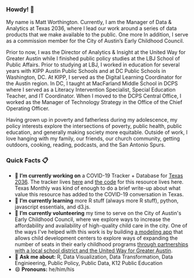### Howdy! 👋

My name is Matt Worthington. Currently, I am the Manager of Data & Analytics at Texas 2036, where I lead our work around a series of data products that we make available to the public. One more  In addition, I serve as a commission member for the City of Austin’s Early Childhood Council.

Prior to now, I was the Director of Analytics & Insight at the United Way for Greater Austin while I finished public policy studies at the LBJ School of Public Affairs. Prior to studying at LBJ, I worked in education for several years with KIPP Austin Public Schools and at DC Public Schools in Washington, DC. At KIPP, I served as the Digital Learning Coordinator for the Austin region. In DC, I taught at MacFarland Middle School in DCPS where I served as a Literacy Intervention Specialist, Special Education Teacher, and IT Coordinator. When I moved to the DCPS Central Office, I worked as the Manager of Technology Strategy in the Office of the Chief Operating Officer.

Having grown up in poverty and fatherless during my adolescence, my policy interests explore the intersections of poverty, public health, public education, and generally making society more equitable. Outside of work, I love hanging with my family, our friends, our church community, getting outdoors, cooking, reading, podcasts, and the San Antonio Spurs.

### Quick Facts 📋

- 🔭 **I’m currently working on** a COVID-19 Tracker + Database for [Texas 2036](https://github.com/texas-2036). The tracker lives [here](https://texas2036.shinyapps.io/covid_tracker/) and [the code](https://github.com/texas-2036/covid_tracker) for this resource lives here. Texas Monthly was kind of enough to do a brief write-up about what value this resource has added to the COVID-19 conversation in Texas.
- 🌱 **I’m currently learning** more R stuff (always more R stuff), python, javascript essentials, and d3.js.
- 🌱 **I’m currently volunteering** my time to serve on the City of Austin's Early Childhood Council, where we explore ways to increase the affordability and availability of high-quality child care in the city. One of the ways I've helped with this work is by building [a modeling app](https://mrworthington.shinyapps.io/Funding_Tool/) that allows child development centers to explore ways of expanding the number of seats in their early childhood programs [through partnerships with a local school district and the United Way for Greater Austin](https://www.statesman.com/news/20190324/austin-district-united-way-will-pair-up-to-expand-pre-k-push).
- 💬 **Ask me about:** R, Data Visualization, Data Transformation, Data Enginieering, Public Policy, Public Data, K12 Public Education
- 😄 **Pronouns:** he/him/his
